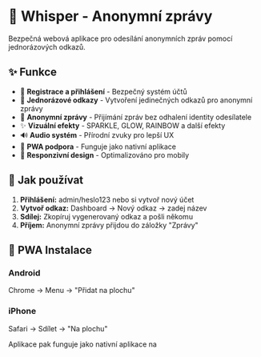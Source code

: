 # 🔮 Whisper - Anonymní zprávy

Bezpečná webová aplikace pro odesílání anonymních zpráv pomocí jednorázových odkazů.

## ✨ Funkce

- 👤 **Registrace a přihlášení** - Bezpečný systém účtů
- 🔗 **Jednorázové odkazy** - Vytvoření jedinečných odkazů pro anonymní zprávy
- 💬 **Anonymní zprávy** - Přijímání zpráv bez odhalení identity odesílatele
- ✨ **Vizuální efekty** - SPARKLE, GLOW, RAINBOW a další efekty
- 🔊 **Audio systém** - Přírodní zvuky pro lepší UX
- 📱 **PWA podpora** - Funguje jako nativní aplikace
- 🎨 **Responzivní design** - Optimalizováno pro mobily

## 🚀 Jak používat

1. **Přihlášení:** admin/heslo123 nebo si vytvoř nový účet
2. **Vytvoř odkaz:** Dashboard → Nový odkaz → zadej název
3. **Sdílej:** Zkopíruj vygenerovaný odkaz a pošli někomu
4. **Příjem:** Anonymní zprávy přijdou do záložky "Zprávy"

## 📱 PWA Instalace

### Android
Chrome → Menu → "Přidat na plochu"

### iPhone
Safari → Sdílet → "Na plochu"

Aplikace pak funguje jako nativní aplikace na
